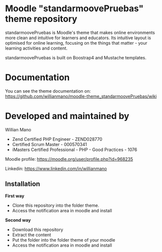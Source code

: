 # Moodle "standarmoovePruebas" theme repository

standarmoovePruebas is Moodle's theme that makes online environments more clean and intuitive for learners and educators. Its intuitive layout is optimised for online learning, focusing on the things that matter - your learning activities and content.

standarmoovePruebas is built on Boostrap4 and Mustache templates.

# Documentation

You can see the theme documentation on: https://github.com/willianmano/moodle-theme_standarmoovePruebas/wiki

# Developed and maintained by

Willian Mano

- Zend Certified PHP Engineer - ZEND028770
- Certified Scrum Master - 000570341
- iMasters Certified Professional - PHP - Good Practices - 1076

Moodle profile: https://moodle.org/user/profile.php?id=968235

Linkedin: https://www.linkedin.com/in/willianmano

## Installation

**First way**

- Clone this repository into the folder theme.
- Access the notification area in moodle and install

**Second way**

- Download this repository
- Extract the content
- Put the folder into the folder theme of your moodle
- Access the notification area in moodle and install
